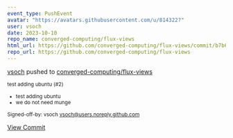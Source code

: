 ```yaml
---
event_type: PushEvent
avatar: "https://avatars.githubusercontent.com/u/814322?"
user: vsoch
date: 2023-10-10
repo_name: converged-computing/flux-views
html_url: https://github.com/converged-computing/flux-views/commit/b7b686f36e8ab8078fda17de752a88d30dd11f13
repo_url: https://github.com/converged-computing/flux-views
---
```


<a href='https://github.com/vsoch' target='_blank'>vsoch</a> pushed to <a href='https://github.com/converged-computing/flux-views' target='_blank'>converged-computing/flux-views</a>

<small>test adding ubuntu (#2)

* test adding ubuntu
* we do not need munge

Signed-off-by: vsoch <vsoch@users.noreply.github.com></small>

<a href='https://github.com/converged-computing/flux-views/commit/b7b686f36e8ab8078fda17de752a88d30dd11f13' target='_blank'>View Commit</a>